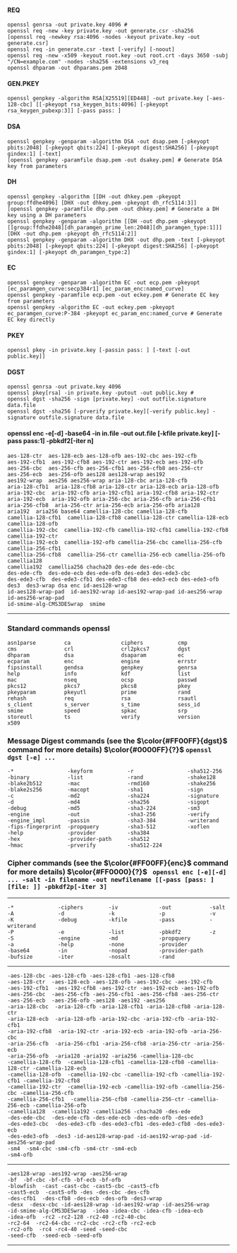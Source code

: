 #### REQ
    openssl genrsa -out private.key 4096 #
    openssl req -new -key private.key -out generate.csr -sha256
    [openssl req -newkey rsa:4096 -nodes -keyout private.key -out generate.csr]
    openssl req -in generate.csr -text [-verify] [-noout]
    openssl req -new -x509 -keyout root.key -out root.crt -days 3650 -subj "/CN=example.com" -nodes -sha256 -extensions v3_req
    openssl dhparam -out dhparams.pem 2048
#### GEN.PKEY
    openssl genpkey -algorithm RSA[X25519][ED448] -out private.key [-aes-128-cbc] [[-pkeyopt rsa_keygen_bits:4096] [-pkeyopt rsa_keygen_pubexp:3]] [-pass pass: ]
#### DSA
    openssl genpkey -genparam -algorithm DSA -out dsap.pem [-pkeyopt pbits:2048] [-pkeyopt qbits:224] [-pkeyopt digest:SHA256] [-pkeyopt gindex:1] [-text]
    [openssl genpkey -paramfile dsap.pem -out dsakey.pem] # Generate DSA key from parameters
#### DH
    openssl genpkey -algorithm [[DH -out dhkey.pem -pkeyopt group:ffdhe4096] [DHX -out dhkey.pem -pkeyopt dh_rfc5114:3]]
    [openssl genpkey -paramfile dhp.pem -out dhkey.pem] # Generate a DH key using a DH parameters
    openssl genpkey -genparam -algorithm [[DH -out dhp.pem -pkeyopt [[group:ffdhe2048][dh_paramgen_prime_len:2048][dh_paramgen_type:1]]] [DHX -out dhp.pem -pkeyopt dh_rfc5114:2]]
    openssl genpkey -genparam -algorithm DHX -out dhp.pem -text [-pkeyopt pbits:2048] [-pkeyopt qbits:224] [-pkeyopt digest:SHA256] [-pkeyopt gindex:1] [-pkeyopt dh_paramgen_type:2]
#### EC
    openssl genpkey -genparam -algorithm EC -out ecp.pem -pkeyopt [ec_paramgen_curve:secp384r1] [ec_param_enc:named_curve]
    openssl genpkey -paramfile ecp.pem -out eckey.pem # Generate EC key from parameters
    openssl genpkey -algorithm EC -out eckey.pem -pkeyopt ec_paramgen_curve:P-384 -pkeyopt ec_param_enc:named_curve # Generate EC key directly
#### PKEY
    openssl pkey -in private.key [-passin pass: ] [-text [-out public.key]]
#### DGST
    openssl genrsa -out private.key 4096
    openssl pkey[rsa] -in private.key -putout -out public.key #
    openssl dgst -sha256 -sign [private.key] -out outfile.signature data.file
    openssl dgst -sha256 [-prverify private.key][-verify public.key] -signature outfile.signature data.file
#### openssl enc -e[-d] -base64 -in in.file -out out.file [-kfile private.key] [-pass pass:1] -pbkdf2[-iter n]  #
    aes-128-ctr  aes-128-ecb aes-128-ofb aes-192-cbc aes-192-cfb
    aes-192-cfb1  aes-192-cfb8 aes-192-ctr aes-192-ecb aes-192-ofb
    aes-256-cbc  aes-256-cfb aes-256-cfb1 aes-256-cfb8 aes-256-ctr
    aes-256-ecb  aes-256-ofb aes128 aes128-wrap aes192
    aes192-wrap  aes256 aes256-wrap aria-128-cbc aria-128-cfb
    aria-128-cfb1  aria-128-cfb8 aria-128-ctr aria-128-ecb aria-128-ofb
    aria-192-cbc  aria-192-cfb aria-192-cfb1 aria-192-cfb8 aria-192-ctr
    aria-192-ecb  aria-192-ofb aria-256-cbc aria-256-cfb aria-256-cfb1
    aria-256-cfb8  aria-256-ctr aria-256-ecb aria-256-ofb aria128
    aria192  aria256 base64 camellia-128-cbc camellia-128-cfb
    camellia-128-cfb1  camellia-128-cfb8 camellia-128-ctr camellia-128-ecb camellia-128-ofb
    camellia-192-cbc  camellia-192-cfb camellia-192-cfb1 camellia-192-cfb8 camellia-192-ctr
    camellia-192-ecb  camellia-192-ofb camellia-256-cbc camellia-256-cfb camellia-256-cfb1
    camellia-256-cfb8  camellia-256-ctr camellia-256-ecb camellia-256-ofb camellia128
    camellia192  camellia256 chacha20 des-ede des-ede-cbc
    des-ede-cfb  des-ede-ecb des-ede-ofb des-ede3 des-ede3-cbc
    des-ede3-cfb  des-ede3-cfb1 des-ede3-cfb8 des-ede3-ecb des-ede3-ofb
    des3  des3-wrap dsa enc id-aes128-wrap
    id-aes128-wrap-pad  id-aes192-wrap id-aes192-wrap-pad id-aes256-wrap id-aes256-wrap-pad
    id-smime-alg-CMS3DESwrap  smime
---
### Standard commands openssl

    asn1parse         ca                ciphers           cmp
    cms               crl               crl2pkcs7         dgst
    dhparam           dsa               dsaparam          ec
    ecparam           enc               engine            errstr
    fipsinstall       gendsa            genpkey           genrsa
    help              info              kdf               list
    mac               nseq              ocsp              passwd
    pkcs12            pkcs7             pkcs8             pkey
    pkeyparam         pkeyutl           prime             rand
    rehash            req               rsa               rsautl
    s_client          s_server          s_time            sess_id
    smime             speed             spkac             srp
    storeutl          ts                verify            version
    x509

### Message Digest commands (see the $\color{#FF00FF}{dgst}$ command for more details) $\color{#0000FF}{?}$ ` openssl dgst [-e] ... `

    -*                 -keyform           -r                 -sha512-256
    -binary            -list              -rand              -shake128
    -blake2b512        -mac               -rmd160            -shake256
    -blake2s256        -macopt            -sha1              -sign
    -c                 -md2               -sha224            -signature
    -d                 -md4               -sha256            -sigopt
    -debug             -md5               -sha3-224          -sm3
    -engine            -out               -sha3-256          -verify
    -engine_impl       -passin            -sha3-384          -writerand
    -fips-fingerprint  -propquery         -sha3-512          -xoflen
    -help              -provider          -sha384
    -hex               -provider-path     -sha512
    -hmac              -prverify          -sha512-224

### Cipher commands (see the $\color{#FF00FF}{enc}$ command for more details) $\color{#FF0000}{?}$ ` openssl enc [-e][-d] ... -salt -in filename -out newfilename [[-pass [pass: ][file: ]] -pbkdf2p[-iter 3]`
---
    -*              -ciphers        -iv             -out            -salt
    -A              -d              -k              -p              -v
    -K              -debug          -kfile          -pass           -writerand
    -P              -e              -list           -pbkdf2         -z
    -S              -engine         -md             -propquery
    -a              -help           -none           -provider
    -base64         -in             -nopad          -provider-path
    -bufsize        -iter           -nosalt         -rand
---
    -aes-128-cbc -aes-128-cfb -aes-128-cfb1 -aes-128-cfb8
    -aes-128-ctr  -aes-128-ecb -aes-128-ofb -aes-192-cbc -aes-192-cfb
    -aes-192-cfb1  -aes-192-cfb8 -aes-192-ctr -aes-192-ecb -aes-192-ofb
    -aes-256-cbc  -aes-256-cfb -aes-256-cfb1 -aes-256-cfb8 -aes-256-ctr
    -aes-256-ecb  -aes-256-ofb -aes128 -aes192 -aes256
    -aria-128-cbc  -aria-128-cfb -aria-128-cfb1 -aria-128-cfb8 -aria-128-ctr
    -aria-128-ecb  -aria-128-ofb -aria-192-cbc -aria-192-cfb -aria-192-cfb1
    -aria-192-cfb8  -aria-192-ctr -aria-192-ecb -aria-192-ofb -aria-256-cbc
    -aria-256-cfb  -aria-256-cfb1 -aria-256-cfb8 -aria-256-ctr -aria-256-ecb
    -aria-256-ofb  -aria128 -aria192 -aria256 -camellia-128-cbc
    -camellia-128-cfb  -camellia-128-cfb1 -camellia-128-cfb8 -camellia-128-ctr -camellia-128-ecb
    -camellia-128-ofb  -camellia-192-cbc -camellia-192-cfb -camellia-192-cfb1 -camellia-192-cfb8
    -camellia-192-ctr  -camellia-192-ecb -camellia-192-ofb -camellia-256-cbc -camellia-256-cfb
    -camellia-256-cfb1  -camellia-256-cfb8 -camellia-256-ctr -camellia-256-ecb -camellia-256-ofb
    -camellia128  -camellia192 -camellia256 -chacha20 -des-ede
    -des-ede-cbc  -des-ede-cfb -des-ede-ecb -des-ede-ofb -des-ede3
    -des-ede3-cbc  -des-ede3-cfb -des-ede3-cfb1 -des-ede3-cfb8 -des-ede3-ecb
    -des-ede3-ofb  -des3 -id-aes128-wrap-pad -id-aes192-wrap-pad -id-aes256-wrap-pad
    -sm4  -sm4-cbc -sm4-cfb -sm4-ctr -sm4-ecb
    -sm4-ofb
---
    -aes128-wrap -aes192-wrap -aes256-wrap
    -bf  -bf-cbc -bf-cfb -bf-ecb -bf-ofb
    -blowfish  -cast -cast-cbc -cast5-cbc -cast5-cfb
    -cast5-ecb  -cast5-ofb -des -des-cbc -des-cfb
    -des-cfb1  -des-cfb8 -des-ecb -des-ofb -des3-wrap
    -desx  -desx-cbc -id-aes128-wrap -id-aes192-wrap -id-aes256-wrap
    -id-smime-alg-CMS3DESwrap  -idea -idea-cbc -idea-cfb -idea-ecb
    -idea-ofb  -rc2 -rc2-128 -rc2-40 -rc2-40-cbc
    -rc2-64  -rc2-64-cbc -rc2-cbc -rc2-cfb -rc2-ecb
    -rc2-ofb  -rc4 -rc4-40 -seed -seed-cbc
    -seed-cfb  -seed-ecb -seed-ofb
---

